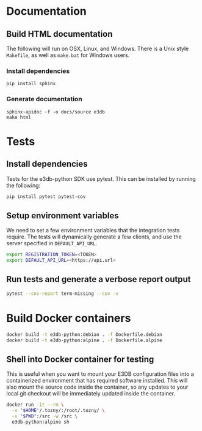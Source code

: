 # Documentation

## Build HTML documentation

The following will run on OSX, Linux, and Windows. There is a Unix style `Makefile`, as well as `make.bat` for Windows users.

### Install dependencies
```
pip install sphinx
```

### Generate documentation
```
sphinx-apidoc -f -o docs/source e3db
make html
```

# Tests

## Install dependencies
Tests for the e3db-python SDK use pytest. This can be installed by running the following:
```bash
pip install pytest pytest-cov
```

## Setup environment variables

We need to set a few environment variables that the integration tests require.
The tests will dynamically generate a few clients, and use the server specified
in `DEFAULT_API_URL`. 

```bash
export REGISTRATION_TOKEN=<TOKEN>
export DEFAULT_API_URL=<https://api.url>
```

## Run tests and generate a verbose report output

```bash
pytest --cov-report term-missing --cov -v
```

# Build Docker containers

```bash
docker build -t e3db-python:debian . -f Dockerfile.debian
docker build -t e3db-python:alpine . -f Dockerfile.alpine
```

## Shell into Docker container for testing

This is useful when you want to mount your E3DB configuration files into a
containerized environment that has required software installed. This will also
mount the source code inside the container, so any updates to your local git
checkout will be immediately updated inside the container.

```bash
docker run -it --rm \
  -v "$HOME"/.tozny/:/root/.tozny/ \
  -v "$PWD":/src -w /src \
  e3db-python:alpine sh
```
